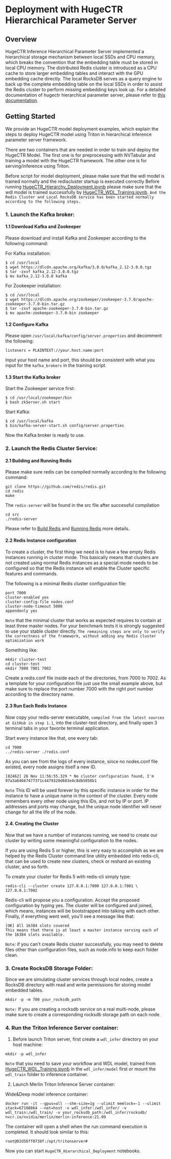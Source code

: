 # Deployment with HugeCTR Hierarchical Parameter Server

## Overview
HugeCTR Inference Hierarchical Parameter Server implemented a hierarchical storage mechanism between local SSDs and CPU memory, which breaks the convention that the embedding table must be stored in local CPU memory. The distributed Redis cluster is introduced as a CPU cache to store larger embedding tables and interact with the GPU embedding cache directly. The local RocksDB serves as a query engine to back up the complete embedding table on the local SSDs in order to assist the Redis cluster to perform missing embedding keys look up. For a detailed documentation of hugectr hierarchical parameter server, please refer to [this documentation](../../docs/hierarchical_parameter_server.md).
 

## Getting Started 

We provide an HugeCTR model deployment examples, which explain the steps to deploy HugeCTR model using Triton in hierarchical inference parameter server framework.

There are two containers that are needed in order to train and deploy the HugeCTR Model. The first one is for preprocessing with NVTabular and training a model with the HugeCTR framework. The other one is for serving/inference using Triton. 

Before script for model deployment, please make sure that the wdl model is trained normally and the rediscluster startup is executed correctly
Before running [HugeCTR_Hierarchy_Deployment.ipynb](./HugeCTR_Hierarchy_Deployment.ipynb) please make sure that the wdl model is trained  successfully by [HugeCTR_WDL_Training.ipynb](../wdl/HugeCTR_WDL_Training.ipynb). `And the Redis Cluster and Local RocksDB service has been started normally according to the following steps.`

### 1. Launch the Kafka broker:
#### 1.1 Download Kafka and Zookeeper
Please download and install Kafka and Zookeeper according to the following command:

For Kafka installation:
```
$ cd /usr/local
$ wget https://dlcdn.apache.org/kafka/3.0.0/kafka_2.12-3.0.0.tgz
$ tar -zxvf kafka_2.12-3.0.0.tgz
$ mv kafka_2.12-3.0.0 kafka
```
For Zookeeper installation:
```
$ cd /usr/local
$ wget https://dlcdn.apache.org/zookeeper/zookeeper-3.7.0/apache-zookeeper-3.7.0-bin.tar.gz
$ tar -zxvf apache-zookeeper-3.7.0-bin.tar.gz
$ mv apache-zookeeper-3.7.0-bin zookeeper
```
#### 1.2 Configure Kafka
Please open `/usr/local/kafka/config/server.properties` and decomment the following:
```
listeners = PLAINTEXT://your.host.name:port
```
Input your host name and port, this should be consistent with what you input for the `kafka_brokers` in the training script.

#### 1.3 Start the Kafka broker
Start the Zookeeper service first:
```
$ cd /usr/local/zookeeper/bin
$ bash zkServer.sh start

```
Start Kafka:
```
$ cd /usr/local/kafka
$ bin/kafka-server-start.sh config/server.properties
```
Now the Kafka broker is ready to use.

### 2. Launch the Redis Cluster Service:
#### 2.1 Building and Running Redis
Please make sure redis can be compiled normally according to the following command:
```
git clone https://github.com/redis/redis.git
cd redis
make
```
The ```redis-server``` will be found in the src file after successful compilation 
```
cd src
./redis-server
```
Please refer to [Build Redis](https://github.com/redis/redis#building-redis) and
[Running Redis](https://github.com/redis/redis#running-redis) more details.

#### 2.2 Redis Instance configuration
To create a cluster, the first thing we need is to have a few empty Redis instances running in cluster mode. This basically means that clusters are not created using normal Redis instances as a special mode needs to be configured so that the Redis instance will enable the Cluster specific features and commands.

The following is a minimal Redis cluster configuration file:
```
port 7000
cluster-enabled yes
cluster-config-file nodes.conf
cluster-node-timeout 5000
appendonly yes
```

`Note` that the minimal cluster that works as expected requires to contain at least three master nodes. 
For your benchmark tests it is strongly suggested to use your stable cluster directly. `The remaining steps are only to verify the correctness of the framework, without adding any Redis cluster optimization work`

Something like:
```
mkdir cluster-test
cd cluster-test
mkdir 7000 7001 7002 
```
Create a redis.conf file inside each of the directories, from 7000 to 7002. As a template for your configuration file just use the small example above, but make sure to replace the port number 7000 with the right port number according to the directory name.

#### 2.3 Run Each Redis Instance
Now copy your redis-server executable, `compiled from the latest sources at GitHub in step 1.1`, into the cluster-test directory, and finally open 3 terminal tabs in your favorite terminal application.

Start every instance like that, one every tab:
```
cd 7000
../redis-server ./redis.conf
```
As you can see from the logs of every instance, since no nodes.conf file existed, every node assigns itself a new ID.
```
[82462] 26 Nov 11:56:55.329 * No cluster configuration found, I'm 97a3a64667477371c4479320d683e4c8db5858b1
```
`Note` This ID will be used forever by this specific instance in order for the instance to have a unique name in the context of the cluster. Every node remembers every other node using this IDs, and not by IP or port. IP addresses and ports may change, but the unique node identifier will never change for all the life of the node. 

#### 2.4. Creating the Cluster
Now that we have a number of instances running, we need to create our cluster by writing some meaningful configuration to the nodes.

If you are using Redis 5 or higher, this is very easy to accomplish as we are helped by the Redis Cluster command line utility embedded into redis-cli, that can be used to create new clusters, check or reshard an existing cluster, and so forth.

To create your cluster for Redis 5 with redis-cli simply type:

```
redis-cli --cluster create 127.0.0.1:7000 127.0.0.1:7001 \
127.0.0.1:7002
```

Redis-cli will propose you a configuration. Accept the proposed configuration by typing yes. The cluster will be configured and joined, which means, instances will be bootstrapped into talking with each other. Finally, if everything went well, you'll see a message like that:

```
[OK] All 16384 slots covered
This means that there is at least a master instance serving each of the 16384 slots available.
```
`Note`: if you can't create Redis cluster successfully, you may need to delete files other than configuration files, such as node.info to keep each folder clean.

### 3. Create RocksDB Storage Folder:
Since we are simulating cluster services through local nodes, create a RocksDB directory with read and write permissions for storing model embedded tables.  
```
mkdir -p -m 700 your_rocksdb_path
```
`Note:` If you are creating a rocksdb service on a real multi-node, please make sure to create a corresponding rocksdb storage path on each node.

### 4. Run the Triton Inference Server container:
1) Before launch Triton server, first create a `wdl_infer` directory on your host machine:
```
mkdir -p wdl_infer

```
`Note` that you need to save your workflow and WDL model, trained from [HugeCTR_WDL_Training.ipynb](https://github.com/triton-inference-server/hugectr_backend/blob/v3.1/samples/wdl/HugeCTR__WDL_Training.ipynb) in the `wdl_infer/model` first or mount the `wdl_train` folder to inference container.

2) Launch Merlin Triton Inference Server container:  

Wide&Deep model inference container:
```
docker run -it --gpus=all --shm-size=1g --ulimit memlock=-1 --ulimit stack=67108864 --net=host -v wdl_infer:/wdl_infer/ -v wdl_train:/wdl_train/ -v your_rocksdb_path:/wdl_infer/rocksdb/ nvcr.io/nvidia/merlin/merlin-inference:21.09
```
The container will open a shell when the run command execution is completed. It should look similar to this:
```
root@02d56ff0738f:/opt/tritonserver# 
```

Now you can start `HugeCTR_Hierarchical_Deployment`  notebooks.  
